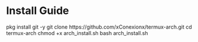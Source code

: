 <h1>Install Guide</h1>
<p>pkg install git -y
git clone https://github.com/xConexionx/termux-arch.git
cd termux-arch
chmod +x arch_install.sh
bash arch_install.sh</p>
